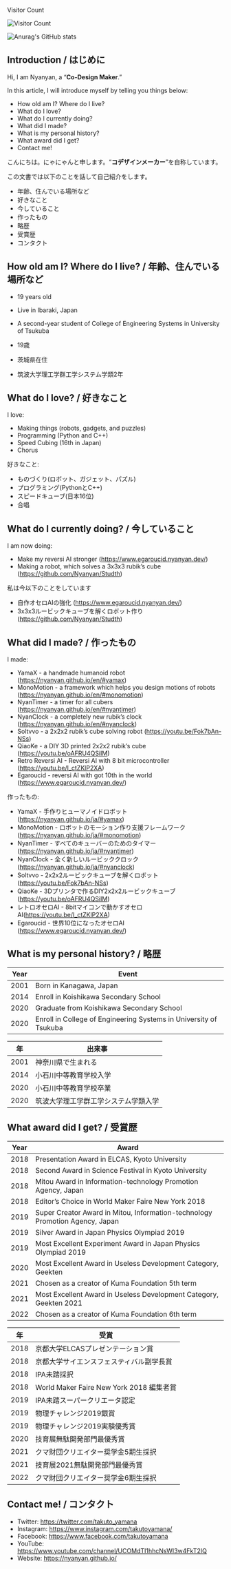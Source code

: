 Visitor Count

![Visitor Count](https://profile-counter.glitch.me/Nyanyan/count.svg)

![Anurag's GitHub stats](https://github-readme-stats.vercel.app/api?username=Nyanyan&show_icons=true&theme=radical)

## Introduction / はじめに

Hi, I am Nyanyan, a “**Co-Design Maker**.”

In this article, I will introduce myself by telling you things below:

* How old am I? Where do I live?
* What do I love?
* What do I currently doing?
* What did I made?
* What is my personal history?
* What award did I get?
* Contact me!

こんにちは。にゃにゃんと申します。“**コデザインメーカー**”を自称しています。

この文書では以下のことを話して自己紹介をします。

* 年齢、住んでいる場所など
* 好きなこと
* 今していること
* 作ったもの
* 略歴
* 受賞歴
* コンタクト

## How old am I? Where do I live? / 年齢、住んでいる場所など

* 19 years old
* Live in Ibaraki, Japan
* A second-year student of College of Engineering Systems in University of Tsukuba

* 19歳

* 茨城県在住
* 筑波大学理工学群工学システム学類2年

## What do I love? / 好きなこと

I love:

* Making things (robots, gadgets, and puzzles)
* Programming (Python and C++)
* Speed Cubing (16th in Japan)
* Chorus

好きなこと:

* ものづくり(ロボット、ガジェット、パズル)
* プログラミング(PythonとC++)
* スピードキューブ(日本16位)
* 合唱

## What do I currently doing? / 今していること

I am now doing:

* Make my reversi AI stronger (https://www.egaroucid.nyanyan.dev/)
* Making a robot, which solves a 3x3x3 rubik’s cube (https://github.com/Nyanyan/Studth)

私は今以下のことをしています

* 自作オセロAIの強化 (https://www.egaroucid.nyanyan.dev/)
* 3x3x3ルービックキューブを解くロボット作り(https://github.com/Nyanyan/Studth)

## What did I made? / 作ったもの

I made:

* YamaX - a handmade humanoid robot (https://nyanyan.github.io/en/#yamax)
* MonoMotion - a framework which helps you design motions of robots (https://nyanyan.github.io/en/#monomotion)
* NyanTimer - a timer for all cubers (https://nyanyan.github.io/en/#nyantimer)
* NyanClock - a completely new rubik’s clock (https://nyanyan.github.io/en/#nyanclock)
* Soltvvo - a 2x2x2 rubik’s cube solving robot (https://youtu.be/Fok7bAn-NSs)
* QiaoKe - a DIY 3D printed 2x2x2 rubik’s cube (https://youtu.be/oAFRU4QSiIM)
* Retro Reversi AI - Reversi AI with 8 bit microcontroller (https://youtu.be/I_ctZKlP2XA)
* Egaroucid - reversi AI with got 10th in the world (https://www.egaroucid.nyanyan.dev/)

作ったもの:

* YamaX - 手作りヒューマノイドロボット(https://nyanyan.github.io/ja/#yamax)
* MonoMotion - ロボットのモーション作り支援フレームワーク(https://nyanyan.github.io/ja/#monomotion)
* NyanTimer - すべてのキューバーのためのタイマー (https://nyanyan.github.io/ja/#nyantimer)
* NyanClock - 全く新しいルービッククロック(https://nyanyan.github.io/ja/#nyanclock)
* Soltvvo - 2x2x2ルービックキューブを解くロボット(https://youtu.be/Fok7bAn-NSs)
* QiaoKe - 3Dプリンタで作るDIY2x2x2ルービックキューブ(https://youtu.be/oAFRU4QSiIM)
* レトロオセロAI - 8bitマイコンで動かすオセロAI(https://youtu.be/I_ctZKlP2XA)
* Egaroucid - 世界10位になったオセロAI (https://www.egaroucid.nyanyan.dev/)

## What is my personal history? / 略歴

| Year | Event                                                        |
| ---- | ------------------------------------------------------------ |
| 2001 | Born in Kanagawa, Japan                                      |
| 2014 | Enroll in Koishikawa Secondary School                        |
| 2020 | Graduate from Koishikawa Secondary School                    |
| 2020 | Enroll in College of Engineering Systems in University of Tsukuba |

| 年   | 出来事                               |
| ---- | ------------------------------------ |
| 2001 | 神奈川県で生まれる                   |
| 2014 | 小石川中等教育学校入学               |
| 2020 | 小石川中等教育学校卒業               |
| 2020 | 筑波大学理工学群工学システム学類入学 |

## What award did I get? / 受賞歴

| Year | Award                                                        |
| ---- | ------------------------------------------------------------ |
| 2018 | Presentation Award in ELCAS, Kyoto University                |
| 2018 | Second Award in Science Festival in Kyoto University         |
| 2018 | Mitou Award in Information-technology Promotion Agency, Japan |
| 2018 | Editor’s Choice in World Maker Faire New York 2018           |
| 2019 | Super Creator Award in Mitou, Information-technology Promotion Agency, Japan |
| 2019 | Silver Award in Japan Physics Olympiad 2019                  |
| 2019 | Most Excellent Experiment Award in Japan Physics Olympiad 2019 |
| 2020 | Most Excellent Award in Useless Development Category, Geekten |
| 2021 | Chosen as a creator of Kuma Foundation 5th term              |
| 2021 | Most Excellent Award in Useless Development Category, Geekten 2021 |
| 2022 | Chosen as a creator of Kuma Foundation 6th term              |

| 年   | 受賞                                     |
| ---- | ---------------------------------------- |
| 2018 | 京都大学ELCASプレゼンテーション賞        |
| 2018 | 京都大学サイエンスフェスティバル副学長賞 |
| 2018 | IPA未踏採択                              |
| 2018 | World Maker Faire New York 2018 編集者賞 |
| 2019 | IPA未踏スーパークリエータ認定            |
| 2019 | 物理チャレンジ2019銀賞                   |
| 2019 | 物理チャレンジ2019実験優秀賞             |
| 2020 | 技育展無駄開発部門最優秀賞               |
| 2021 | クマ財団クリエイター奨学金5期生採択      |
| 2021 | 技育展2021無駄開発部門最優秀賞           |
| 2022 | クマ財団クリエイター奨学金6期生採択      |

## Contact me! / コンタクト

* Twitter: https://twitter.com/takuto_yamana
* Instagram: https://www.instagram.com/takutoyamana/
* Facebook: https://www.facebook.com/takutoyamana
* YouTube: https://www.youtube.com/channel/UCOMdTI1hhcNsWI3w4FkT2IQ
* Website: https://nyanyan.github.io/



<!--
**Nyanyan/Nyanyan** is a ✨ _special_ ✨ repository because its `README.md` (this file) appears on your GitHub profile.

Here are some ideas to get you started:

- 🔭 I’m currently working on ...
- 🌱 I’m currently learning ...
- 👯 I’m looking to collaborate on ...
- 🤔 I’m looking for help with ...
- 💬 Ask me about ...
- 📫 How to reach me: ...
- 😄 Pronouns: ...
- ⚡ Fun fact: ...
-->
